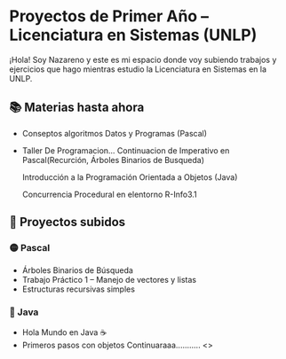 # Proyectos de Primer Año – Licenciatura en Sistemas (UNLP)

¡Hola! Soy Nazareno y este es mi espacio donde voy subiendo trabajos y ejercicios que hago mientras estudio la Licenciatura en Sistemas en la UNLP.

## 📚 Materias hasta ahora

- Conseptos algoritmos Datos y Programas  (Pascal)
- Taller De Programacion...
    Continuacion de Imperativo en Pascal(Recurción, Árboles Binarios de Busqueda)
  
    Introducción a la Programación Orientada a Objetos (Java)
  
    Concurrencia Procedural en elentorno R-Info3.1
## 🔧 Proyectos subidos

### 🟡 Pascal
- Árboles Binarios de Búsqueda
- Trabajo Práctico 1 – Manejo de vectores y listas
- Estructuras recursivas simples

### 🔵 Java
- Hola Mundo en Java ☕
- Primeros pasos con objetos
Continuaraaa........... <\>

